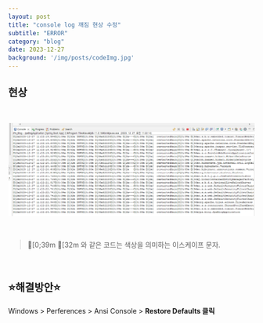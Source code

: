 ```yaml
---
layout: post
title: "console log 깨짐 현상 수정"
subtitle: "ERROR"
category: "blog"
date: 2023-12-27
background: '/img/posts/codeImg.jpg'
---
```


## 현상

<br>

![aspect](/img/posts/consoleLog.png)

<br>

> [0;39m [32m 와 같은 코드는 색상을 의미하는 이스케이프 문자.

<br>

## ⭐해결방안⭐

Windows > Perferences > Ansi Console > **Restore Defaults 클릭**

<br>



<br> 
<br> 
<br>
